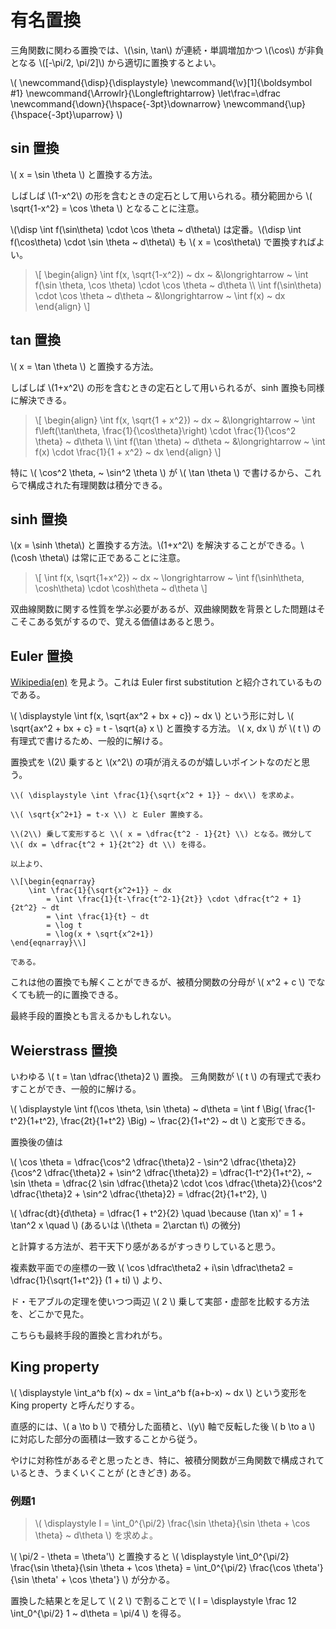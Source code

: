 # 有名置換

三角関数に関わる置換では、\\(\sin, \tan\\) が連続・単調増加かつ \\(\cos\\) が非負となる \\([-\pi/2, \pi/2]\\) から適切に置換するとよい。

\\(
    \newcommand{\disp}{\displaystyle}
    \newcommand{\v}[1]{\boldsymbol #1}
    \newcommand{\Arrowlr}{\Longleftrightarrow}
    \let\frac=\dfrac
    \newcommand{\down}{\hspace{-3pt}\downarrow}
    \newcommand{\up}{\hspace{-3pt}\uparrow}
\\)



## sin 置換

\\( x = \sin \theta \\) と置換する方法。

しばしば \\(1-x^2\\) の形を含むときの定石として用いられる。積分範囲から \\( \sqrt{1-x^2} = \cos \theta \\) となることに注意。

\\(\disp \int f(\sin\theta) \cdot \cos \theta ~ d\theta\\) は定番。\\(\disp \int f(\cos\theta) \cdot \sin \theta ~ d\theta\\) も \\( x = \cos\theta\\) で置換すればよい。

> \\[
    \begin{align}
        \int f(x, \sqrt{1-x^2}) ~ dx ~ &\longrightarrow ~ \int f(\sin \theta, \cos \theta) \cdot \cos \theta ~ d\theta \\\\
        \int f(\sin\theta) \cdot \cos \theta ~ d\theta ~ &\longrightarrow ~ \int f(x) ~ dx
    \end{align}
\\]



## tan 置換

\\( x = \tan \theta \\) と置換する方法。

しばしば \\(1+x^2\\) の形を含むときの定石として用いられるが、sinh 置換も同様に解決できる。

> \\[
    \begin{align}
        \int f(x, \sqrt{1 + x^2}) ~ dx ~ &\longrightarrow ~ \int f\left(\tan\theta, \frac{1}{\cos\theta}\right) \cdot \frac{1}{\cos^2 \theta} ~ d\theta \\\\
        \int f(\tan \theta) ~ d\theta ~ &\longrightarrow ~ \int f(x) \cdot \frac{1}{1 + x^2} ~ dx
    \end{align}
\\]

特に \\( \cos^2 \theta, ~ \sin^2 \theta \\) が \\( \tan \theta \\) で書けるから、これらで構成された有理関数は積分できる。



## sinh 置換

\\(x = \sinh \theta\\) と置換する方法。\\(1+x^2\\) を解決することができる。\\(\cosh \theta\\) は常に正であることに注意。

> \\[
    \int f(x, \sqrt{1+x^2}) ~ dx ~ \longrightarrow ~ \int f(\sinh\theta, \cosh\theta) \cdot \cosh\theta ~ d\theta
\\]

双曲線関数に関する性質を学ぶ必要があるが、双曲線関数を背景とした問題はそこそこある気がするので、覚える価値はあると思う。



## Euler 置換

[Wikipedia(en)](https://en.wikipedia.org/wiki/Euler_substitution) を見よう。これは Euler first substitution と紹介されているものである。 

\\( \displaystyle \int f(x, \sqrt{ax^2 + bx + c}) ~ dx \\) という形に対し \\( \sqrt{ax^2 + bx + c} = t - \sqrt{a} x \\) と置換する方法。
\\( x, dx \\) が \\( t \\) の有理式で書けるため、一般的に解ける。

置換式を \\(2\\) 乗すると \\(x^2\\) の項が消えるのが嬉しいポイントなのだと思う。



```admonish question title="例題"
\\( \displaystyle \int \frac{1}{\sqrt{x^2 + 1}} ~ dx\\) を求めよ。
```

```admonish success title="解答"
\\( \sqrt{x^2+1} = t-x \\) と Euler 置換する。

\\(2\\) 乗して変形すると \\( x = \dfrac{t^2 - 1}{2t} \\) となる。微分して \\( dx = \dfrac{t^2 + 1}{2t^2} dt \\) を得る。

以上より、

\\[\begin{eqnarray}
    \int \frac{1}{\sqrt{x^2+1}} ~ dx
        = \int \frac{1}{t-\frac{t^2-1}{2t}} \cdot \dfrac{t^2 + 1}{2t^2} ~ dt
        = \int \frac{1}{t} ~ dt
        = \log t
        = \log(x + \sqrt{x^2+1})
\end{eqnarray}\\]

である。
```

これは他の置換でも解くことができるが、被積分関数の分母が \\( x^2 + c \\) でなくても統一的に置換できる。

最終手段的置換とも言えるかもしれない。


## Weierstrass 置換

いわゆる \\( t = \tan \dfrac{\theta}2 \\) 置換。
三角関数が \\( t \\) の有理式で表わすことができ、一般的に解ける。

\\( \displaystyle \int f(\cos \theta, \sin \theta) ~ d\theta = \int f \Big( \frac{1-t^2}{1+t^2}, \frac{2t}{1+t^2} \Big) ~ \frac{2}{1+t^2} ~ dt \\) と変形できる。

置換後の値は

\\( \cos \theta = \dfrac{\cos^2 \dfrac{\theta}2 - \sin^2 \dfrac{\theta}2}{\cos^2 \dfrac{\theta}2 + \sin^2 \dfrac{\theta}2} = \dfrac{1-t^2}{1+t^2}, ~ \sin \theta = \dfrac{2 \sin \dfrac{\theta}2 \cdot \cos \dfrac{\theta}2}{\cos^2 \dfrac{\theta}2 + \sin^2 \dfrac{\theta}2} = \dfrac{2t}{1+t^2}, \\)

\\( \dfrac{dt}{d\theta} = \dfrac{1 + t^2}{2} \quad \because (\tan x)' = 1 + \tan^2 x \quad \\) (あるいは \\(\theta = 2\arctan t\\) の微分)

と計算する方法が、若干天下り感があるがすっきりしていると思う。

複素数平面での座標の一致 \\( \cos \dfrac\theta2 + i\sin \dfrac\theta2 = \dfrac{1}{\sqrt{1+t^2}} (1 + ti) \\) より、

ド・モアブルの定理を使いつつ両辺 \\( 2 \\) 乗して実部・虚部を比較する方法を、どこかで見た。

こちらも最終手段的置換と言われがち。



## King property

\\( \displaystyle \int_a^b f(x) ~ dx = \int_a^b f(a+b-x) ~ dx \\) という変形を King property と呼んだりする。

直感的には、\\( a \to b \\) で積分した面積と、\\(y\\) 軸で反転した後 \\( b \to a \\) に対応した部分の面積は一致することから従う。

やけに対称性があるぞと思ったとき、特に、被積分関数が三角関数で構成されているとき、うまくいくことが (ときどき) ある。

### 例題1

> \\( \displaystyle I = \int_0^{\pi/2} \frac{\sin \theta}{\sin \theta + \cos \theta} ~ d\theta \\) を求めよ。

\\( \pi/2 - \theta = \theta'\\) と置換すると
\\( \displaystyle \int_0^{\pi/2} \frac{\sin \theta}{\sin \theta + \cos \theta} = \int_0^{\pi/2} \frac{\cos \theta'}{\sin \theta' + \cos \theta'} \\) が分かる。

置換した結果とを足して \\( 2 \\) で割ることで \\( I = \displaystyle \frac 12 \int_0^{\pi/2} 1 ~ d\theta = \pi/4 \\) を得る。
